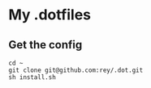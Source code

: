 # My .dotfiles

## Get the config

    cd ~
    git clone git@github.com:rey/.dot.git
    sh install.sh
